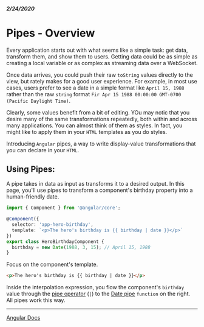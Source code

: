 ##### 2/24/2020
# Pipes - Overview
Every application starts out with what seems like a simple task: get data, transform them, and show them to users.  Getting data could be as simple as creating a local variable or as complex as streaming data over a WebSocket.

Once data arrives, you could push their raw `toString` values directly to the view, but rately makes for a good user experience.  For example, in most use cases, users prefer to see a date in a simple format like `April 15, 1988` rather than the raw `string` format `Fir Apr 15 1988 00:00:00 GMT-0700 (Pacific Daylight Time)`.

Clearly, some values benefit from a bit of editing.  YOu may notic that you desire many of the same transformations repeatedly, both within and across many applications.  You can almost think of them as styles.  In fact, you might like to apply them in your `HTML` templates as you do styles.

Introducing `Angular` pipes, a way to write display-value transformations that you can declare in your `HTML`.

## Using Pipes:
A pipe takes in data as input as transforms it to a desired output.  In this page, you'll use pipes to transform a component's birthday property into a human-friendly date.

```ts
import { Component } from '@angular/core';

@Component({
  selector: 'app-hero-birthday',
  template: `<p>The hero's birthday is {{ birthday | date }}</p>`
})
export class HeroBirthdayComponent {
  birthday = new Date(1988, 3, 15); // April 15, 1988
}
```

Focus on the component's template.

```html
<p>The hero's birthday is {{ birthday | date }}</p>
```

Inside the interpolation expression, you flow the component's `birthday` value through the [pipe operator](https://angular.io/guide/template-syntax#pipe) (`|`) to the [Date pipe](https://angular.io/api/common/DatePipe) `function` on the right.  All pipes work this way.

---

[Angular Docs](https://angular.io/guide/pipes)